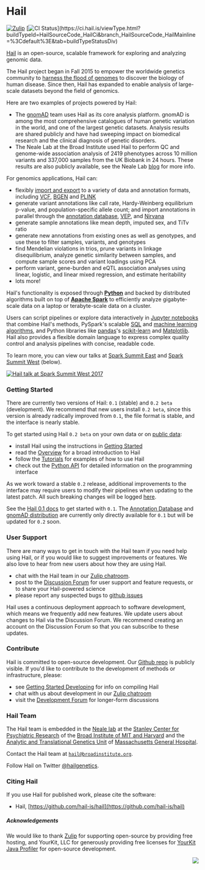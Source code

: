 # Hail

[![Zulip](https://img.shields.io/badge/zulip-join_chat-brightgreen.svg)](https://hail.zulipchat.com?utm_source=badge&utm_medium=badge&utm_campaign=pr-badge) [![CI Status](https://ci.hail.is/app/rest/builds/buildType:(id:HailSourceCode_HailCi)/statusIcon)](https://ci.hail.is/viewType.html?buildTypeId=HailSourceCode_HailCi&branch_HailSourceCode_HailMainline=%3Cdefault%3E&tab=buildTypeStatusDiv)

[Hail](https://hail.is) is an open-source, scalable framework for exploring and analyzing genomic data. 

The Hail project began in Fall 2015 to empower the worldwide genetics community to [harness the flood of genomes](https://www.broadinstitute.org/blog/harnessing-flood-scaling-data-science-big-genomics-era) to discover the biology of human disease. Since then, Hail has expanded to enable analysis of large-scale datasets beyond the field of genomics. 

Here are two examples of projects powered by Hail:

- The [gnomAD](http://gnomad.broadinstitute.org/) team uses Hail as its core analysis platform. gnomAD is among the most comprehensive catalogues of human genetic variation in the world, and one of the largest genetic datasets. Analysis results are shared publicly and have had sweeping impact on biomedical research and the clinical diagnosis of genetic disorders.
- The Neale Lab at the Broad Institute used Hail to perform QC and genome-wide association analysis of 2419 phenotypes across 10 million variants and 337,000 samples from the UK Biobank in 24 hours. These results are also publicly available, see the Neale Lab [blog](http://www.nealelab.is/blog/) for more info.

For genomics applications, Hail can:

 - flexibly [import and export](https://hail.is/docs/devel/methods/impex.html) to a variety of data and annotation formats, including [VCF](https://samtools.github.io/hts-specs/VCFv4.2.pdf), [BGEN](http://www.well.ox.ac.uk/~gav/bgen_format/bgen_format_v1.2.html) and [PLINK](https://www.cog-genomics.org/plink2/formats)
 - generate variant annotations like call rate, Hardy-Weinberg equilibrium p-value, and population-specific allele count; and import annotations in parallel through the [annotation database](https://hail.is/docs/stable/annotationdb.html), [VEP](https://useast.ensembl.org/info/docs/tools/vep/index.html), and [Nirvana](https://github.com/Illumina/Nirvana/wiki)
 - generate sample annotations like mean depth, imputed sex, and TiTv ratio
 - generate new annotations from existing ones as well as genotypes, and use these to filter samples, variants, and genotypes
 - find Mendelian violations in trios, prune variants in linkage disequilibrium, analyze genetic similarity between samples, and compute sample scores and variant loadings using PCA
 - perform variant, gene-burden and eQTL association analyses using linear, logistic, and linear mixed regression, and estimate heritability
 - lots more!

Hail's functionality is exposed through **[Python](https://www.python.org/)** and backed by distributed algorithms built on top of **[Apache Spark](https://spark.apache.org/docs/latest/index.html)** to efficiently analyze gigabyte-scale data on a laptop or terabyte-scale data on a cluster. 

Users can script pipelines or explore data interactively in [Jupyter notebooks](http://jupyter.org/) that combine Hail's methods, PySpark's scalable [SQL](https://spark.apache.org/docs/latest/sql-programming-guide.html) and [machine learning algorithms](https://spark.apache.org/docs/latest/ml-guide.html), and Python libraries like [pandas](http://pandas.pydata.org/)'s [scikit-learn](http://scikit-learn.org/stable/) and [Matplotlib](https://matplotlib.org/). Hail also provides a flexible domain language to express complex quality control and analysis pipelines with concise, readable code.

To learn more, you can view our talks at [Spark Summit East](https://spark-summit.org/east-2017/events/scaling-genetic-data-analysis-with-apache-spark/) and [Spark Summit West](https://spark-summit.org/2017/events/scaling-genetic-data-analysis-with-apache-spark/) (below).

[![Hail talk at Spark Summit West 2017](https://storage.googleapis.com/hail-common/hail_spark_summit_west.png)](https://www.youtube.com/watch?v=pyeQusIN5Ao&list=PLlMMtlgw6qNjROoMNTBQjAcdx53kV50cS)

### Getting Started

There are currently two versions of Hail: `0.1` (stable) and `0.2 beta` (development).
We recommend that new users install `0.2 beta`, since this version is already radically improved from `0.1`,
 the file format is stable, and the interface is nearly stable.

To get started using Hail `0.2 beta` on your own data or on [public data](https://console.cloud.google.com/storage/browser/genomics-public-data/):

- install Hail using the instructions in [Getting Started](https://hail.is/docs/devel/getting_started.html)
- read the [Overview](https://hail.is/docs/devel/tutorials-landing.html) for a broad introduction to Hail
- follow the [Tutorials](https://hail.is/docs/devel/overview.html) for examples of how to use Hail
- check out the [Python API](https://hail.is/docs/devel/api.html) for detailed information on the programming interface

As we work toward a stable `0.2` release, additional improvements to the interface may require users to modify their pipelines
when updating to the latest patch. All such breaking changes will be logged [here](http://discuss.hail.is/t/log-of-breaking-changes-in-0-2-beta/454).

See the [Hail 0.1 docs](https://hail.is/docs/stable/index.html) to get started with `0.1`. The [Annotation Database](https://hail.is/docs/stable/annotationdb.html) and [gnomAD distribution](http://gnomad-beta.broadinstitute.org/downloads) are currently only directly available
for `0.1` but will be updated for `0.2` soon.

### User Support

There are many ways to get in touch with the Hail team if you need help using Hail, or if you would like to suggest improvements or features. We also love to hear from new users about how they are using Hail.

- chat with the Hail team in our [Zulip chatroom](https://hail.zulipchat.com).
- post to the [Discussion Forum](http://discuss.hail.is) for user support and feature requests, or to share your Hail-powered science 
- please report any suspected bugs to [github issues](https://github.com/hail-is/hail/issues)

Hail uses a continuous deployment approach to software development, which means we frequently add new features. We update users about changes to Hail via the Discussion Forum. We recommend creating an account on the Discussion Forum so that you can subscribe to these updates.

### Contribute

Hail is committed to open-source development. Our [Github repo](https://github.com/hail-is/hail) is publicly visible. If you'd like to contribute to the development of methods or infrastructure, please: 

- see [Getting Started Developing](https://hail.is/docs/devel/getting_started_developing.html) for info on compiling Hail
- chat with us about development in our [Zulip chatroom](https://hail.zulipchat.com)
- visit the [Development Forum](http://dev.hail.is) for longer-form discussions
<!--- - read [this post]() (coming soon!) for tips on submitting a successful Pull Request to our repository --->


### Hail Team

The Hail team is embedded in the [Neale lab](https://nealelab.squarespace.com/) at the [Stanley Center for Psychiatric Research](http://www.broadinstitute.org/scientific-community/science/programs/psychiatric-disease/stanley-center-psychiatric-research/stanle) of the [Broad Institute of MIT and Harvard](http://www.broadinstitute.org) and the [Analytic and Translational Genetics Unit](https://www.atgu.mgh.harvard.edu/) of [Massachusetts General Hospital](http://www.massgeneral.org/).

Contact the Hail team at <a href="mailto:hail@broadinstitute.org"><code>hail@broadinstitute.org</code></a>.

Follow Hail on Twitter <a href="https://twitter.com/hailgenetics">@hailgenetics</a>.

### Citing Hail

If you use Hail for published work, please cite the software:

 - Hail, [https://github.com/hail-is/hail](https://github.com/hail-is/hail)

##### Acknowledgements

We would like to thank <a href="https://zulipchat.com/">Zulip</a> for supporting
open-source by providing free hosting, and YourKit, LLC for generously providing
free licenses for <a href="https://www.yourkit.com/java/profiler/">YourKit Java
Profiler</a> for open-source development.

<img src="https://www.yourkit.com/images/yklogo.png" align="right" />
